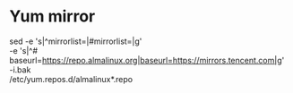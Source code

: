 # Yum mirror
  sed -e 's|^mirrorlist=|#mirrorlist=|g' \
      -e 's|^# baseurl=https://repo.almalinux.org|baseurl=https://mirrors.tencent.com|g' \
      -i.bak \
      /etc/yum.repos.d/almalinux*.repo